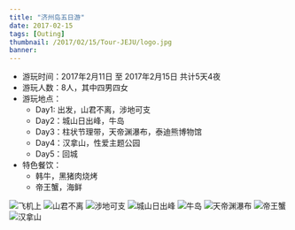 ```yaml
---
title: "济州岛五日游"
date: 2017-02-15
tags: [Outing]
thumbnail: /2017/02/15/Tour-JEJU/logo.jpg
banner: 
---
```

* 游玩时间：2017年2月11日 至 2017年2月15日 共计5天4夜
* 游玩人数：8人，其中四男四女
* 游玩地点：
	* Day1: 出发，山君不离，涉地可支
	* Day2：城山日出峰，牛岛
	* Day3：柱状节理带，天帝渊瀑布，泰迪熊博物馆
	* Day4：汉拿山，性爱主题公园
	* Day5：回城
* 特色餐饮：
	* 韩牛，黑猪肉烧烤
	* 帝王蟹，海鲜

<!--more-->
![飞机上](/2017/02/15/Tour-JEJU/a.jpg)
![山君不离](/2017/02/15/Tour-JEJU/b.jpg)
![涉地可支](/2017/02/15/Tour-JEJU/c.jpg)
![城山日出峰](/2017/02/15/Tour-JEJU/d.jpg)
![牛岛](/2017/02/15/Tour-JEJU/e.jpg)
![天帝渊瀑布](/2017/02/15/Tour-JEJU/f.jpg)
![帝王蟹](/2017/02/15/Tour-JEJU/g.jpg)
![汉拿山](/2017/02/15/Tour-JEJU/h.jpg)